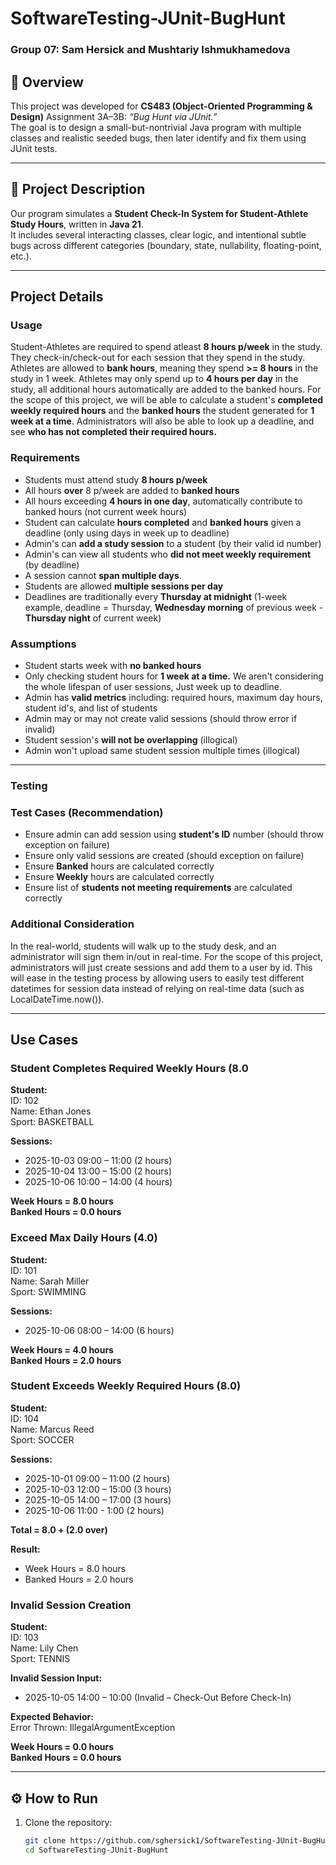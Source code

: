 # SoftwareTesting-JUnit-BugHunt
### Group 07: Sam Hersick and Mushtariy Ishmukhamedova  

## 📘 Overview  
This project was developed for **CS483 (Object-Oriented Programming & Design)** Assignment 3A–3B: *“Bug Hunt via JUnit.”*  
The goal is to design a small-but-nontrivial Java program with multiple classes and realistic seeded bugs, then later identify and fix them using JUnit tests.

---

## 🧩 Project Description  
Our program simulates a **Student Check-In System for Student-Athlete Study Hours**, written in **Java 21**.  
It includes several interacting classes, clear logic, and intentional subtle bugs across different categories (boundary, state, nullability, floating-point, etc.).  

---
## Project Details
### Usage
Student-Athletes are required to spend atleast **8 hours p/week** in the study. They check-in/check-out for each session that they spend in the study. Athletes are allowed to **bank hours**, meaning they spend **>= 8 hours** in the study in 1 week. Athletes may only spend up to **4 hours per day** in the study, all additional hours automatically are added to the banked hours. For the scope of this project, we will be able to calculate a student's **completed weekly required hours** and the **banked hours** the student generated for **1 week at a time**. Administrators will also be able to look up a deadline, and see **who has not completed their required hours.**

### Requirements
- Students must attend study **8 hours p/week**
- All hours **over** 8 p/week are added to **banked hours**
- All hours exceeding **4 hours in one day**, automatically contribute to banked hours (not current week hours)
- Student can calculate **hours completed** and **banked hours** given a deadline (only using days in week up to deadline)
- Admin's can **add a study session** to a student (by their valid id number)
- Admin's can view all students who **did not meet weekly requirement** (by deadline)
- A session cannot **span multiple days**.
- Students are allowed **multiple sessions per day**
- Deadlines are traditionally every **Thursday at midnight** (1-week example, deadline = Thursday, **Wednesday morning** of previous week - **Thursday night** of current week)

### Assumptions
- Student starts week with **no banked hours**
- Only checking student hours for **1 week at a time.** We aren't considering the whole lifespan of user sessions, Just week up to deadline.
- Admin has **valid metrics** including: required hours, maximum day hours, student id's, and list of students
- Admin may or may not create valid sessions (should throw error if invalid)
- Student session's **will not be overlapping** (illogical)
- Admin won't upload same student session multiple times (illogical)

---

### Testing
### Test Cases (Recommendation)
- Ensure admin can add session using **student's ID** number (should throw exception on failure)
- Ensure only valid sessions are created (should exception on failure)
- Ensure **Banked** hours are calculated correctly
- Ensure **Weekly** hours are calculated correctly
- Ensure list of **students not meeting requirements** are calculated correctly

### Additional Consideration
In the real-world, students will walk up to the study desk, and an administrator will sign them in/out in real-time. For the scope of this project, administrators will just create sessions and add them to a user by id. This will ease in the testing process by allowing users to easily test different datetimes for session data instead of relying on real-time data (such as LocalDateTime.now()).

---

## Use Cases
### Student Completes Required Weekly Hours (8.0
**Student:**  
ID: 102  
Name: Ethan Jones  
Sport: BASKETBALL  

**Sessions:**  
- 2025-10-03  09:00 – 11:00  (2 hours)  
- 2025-10-04  13:00 – 15:00  (2 hours)  
- 2025-10-06  10:00 – 14:00  (4 hours)  

**Week Hours = 8.0 hours**  
**Banked Hours = 0.0 hours**

### Exceed Max Daily Hours (4.0)
**Student:**  
ID: 101  
Name: Sarah Miller  
Sport: SWIMMING  

**Sessions:**  
- 2025-10-06  08:00 – 14:00  (6 hours)  

**Week Hours = 4.0 hours**  
**Banked Hours = 2.0 hours**

### Student Exceeds Weekly Required Hours (8.0)
**Student:**  
ID: 104  
Name: Marcus Reed  
Sport: SOCCER  

**Sessions:**  
- 2025-10-01  09:00 – 11:00  (2 hours)  
- 2025-10-03  12:00 – 15:00  (3 hours)  
- 2025-10-05  14:00 – 17:00  (3 hours)
- 2025-10-06  11:00 - 1:00   (2 hours)  

**Total = 8.0 + (2.0 over)**  

**Result:**  
- Week Hours = 8.0 hours  
- Banked Hours = 2.0 hours


### Invalid Session Creation
**Student:**  
ID: 103  
Name: Lily Chen  
Sport: TENNIS  

**Invalid Session Input:**  
- 2025-10-05  14:00 – 10:00  (Invalid – Check-Out Before Check-In)  

**Expected Behavior:**  
Error Thrown: IllegalArgumentException 

**Week Hours = 0.0 hours**  
**Banked Hours = 0.0 hours**

---

## ⚙️ How to Run  
1. Clone the repository:
   ```bash
   git clone https://github.com/sghersick1/SoftwareTesting-JUnit-BugHunt.git
   cd SoftwareTesting-JUnit-BugHunt
